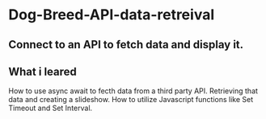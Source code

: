 # Dog-Breed-API-data-retreival
Connect to an API to fetch data and display it.
---
## What i leared
How to use async await to fecth data from a third party API.
Retrieving that data and creating a slideshow.
How to utilize Javascript functions like Set Timeout and Set Interval.
